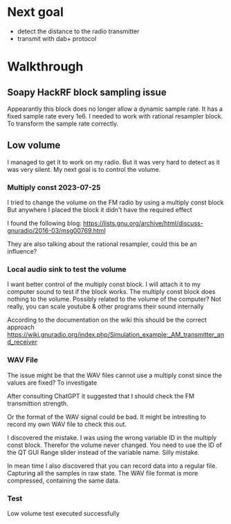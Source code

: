 # Next goal

- detect the distance to the radio transmitter
- transmit with dab+ protocol

# Walkthrough
## Soapy HackRF block sampling issue

Appearantly this block does no longer allow a dynamic sample rate. It has a fixed sample rate every 1e6.
I needed to work with rational resampler block. To transform the sample rate correctly.

## Low volume

I managed to get it to work on my radio. But it was very hard to detect as it was very silent.
My next goal is to control the volume.

### Multiply const 2023-07-25

I tried to change the volume on the FM radio by using a multiply const block
But anywhere I placed the block it didn't have the required effect

I found the following blog: 
https://lists.gnu.org/archive/html/discuss-gnuradio/2016-03/msg00769.html

They are also talking about the rational resampler, could this be an influence?

### Local audio sink to test the volume

I want better control of the multiply const block. I will attach it to my computer sound to test if the block works.
The multiply const block does nothing to the volume.
Possibly related to the volume of the computer? Not really, you can scale youtube & other programs their sound internally

According to the documentation on the wiki this should be the correct approach
https://wiki.gnuradio.org/index.php/Simulation_example:_AM_transmitter_and_receiver

### WAV File

The issue might be that the WAV files cannot use a multiply const since the values are fixed?
To investigate

After consulting ChatGPT it suggested that I should check the FM transmittion strength.

Or the format of the WAV signal could be bad. It might be intresting to record my own WAV file to check this out.

I discovered the mistake. I was using the wrong variable ID in the multiply const block. Therefor the volume never changed.
You need to use the ID of the QT GUI Range slider instead of the variable name. Silly mistake.

In mean time I also discovered that you can record data into a regular file. Capturing all the samples in raw state.
The WAV file format is more compressed, containing the same data.

### Test
Low volume test executed successfully
